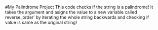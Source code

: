 #My Palindrome Project
This code checks if the string is a palindrome!
It takes the argument and asigns the value to a new variable called reverse_order' by iterating the whole string backwards and checking if value is same as the original string!